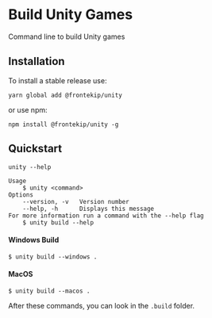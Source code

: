 # Build Unity Games

Command line to build Unity games


## Installation 

To install a stable release use:

    yarn global add @frontekip/unity
    
or use npm:

    npm install @frontekip/unity -g


## Quickstart 

    unity --help
    
```JS
Usage
    $ unity <command>
Options
    --version, -v   Version number
    --help, -h      Displays this message
For more information run a command with the --help flag
    $ unity build --help
```

#### Windows Build

    $ unity build --windows .
    
#### MacOS

    $ unity build --macos .
    
    
After these commands, you can look in the `.build` folder.
